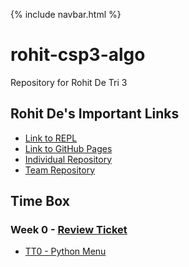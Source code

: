 {% include navbar.html %}

# rohit-csp3-algo
Repository for Rohit De Tri 3


## Rohit De's Important Links

- [Link to REPL](https://replit.com/@rohittde/rohit-csp3-algo)
- [Link to GitHub Pages](https://rohitd3.github.io/rohit-csp3-algo/)
- [Individual Repository](https://rohitd3.github.io/rohit-csp3-algo/)
- [Team Repository](https://github.com/aaditgupta21/koolskool)

## Time Box

### Week 0 - [Review Ticket](https://github.com/rohitd3/rohit-csp3-algo/projects/1#card-79117340)

- [TT0 - Python Menu](https://replit.com/@rohittde/rohit-csp3-algo#python/menu.py) 

